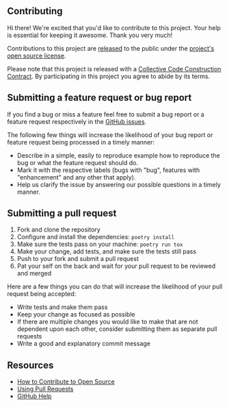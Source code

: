## Contributing

Hi there! We're excited that you'd like to contribute to this project. Your help is essential for
keeping it awesome. Thank you very much!

Contributions to this project are [released](https://help.github.com/articles/github-terms-of-service/#6-contributions-under-repository-license) to the public under the [project's open source license](LICENSE).

Please note that this project is released with a [Collective Code Construction Contract](https://fotoobo.readthedocs.io/en/latest/developer/c4.html).
By participating in this project you agree to abide by its terms.

## Submitting a feature request or bug report

If you find a bug or miss a feature feel free to submit a bug report or a feature request 
respectively in the [GitHub issues](https://github.com/migros/fotoobo/issues).

The following few things will increase the likelihood of your bug report or feature request being 
processed in a timely manner:

- Describe in a simple, easily to reproduce example how to reproduce the bug or what the feature 
  request should do.
- Mark it with the respective labels (bugs with "bug", features with "enhancement" and any other
  that apply).
- Help us clarify the issue by answering our possible questions in a timely manner.


## Submitting a pull request

1. Fork and clone the repository
2. Configure and install the dependencies: `poetry install`
3. Make sure the tests pass on your machine: `poetry run tox`
4. Make your change, add tests, and make sure the tests still pass
5. Push to your fork and submit a pull request
6. Pat your self on the back and wait for your pull request to be reviewed and merged

Here are a few things you can do that will increase the likelihood of your pull request being accepted:

- Write tests and make them pass
- Keep your change as focused as possible
- If there are multiple changes you would like to make that are not dependent upon each other,
  consider submitting them as separate pull requests
- Write a good and explanatory commit message

## Resources

- [How to Contribute to Open Source](https://opensource.guide/how-to-contribute/)
- [Using Pull Requests](https://help.github.com/articles/about-pull-requests/)
- [GitHub Help](https://help.github.com)
